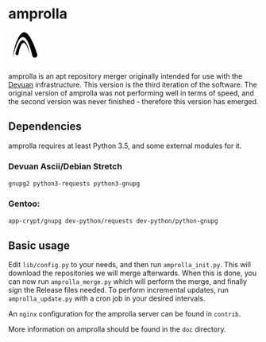 amprolla
========

<img src="contrib/amprolla.png" width="64">

amprolla is an apt repository merger originally intended for use with
the [Devuan](https://devuan.org) infrastructure. This version is the
third iteration of the software. The original version of amprolla was
not performing well in terms of speed, and the second version was never
finished - therefore this version has emerged.


Dependencies
------------

amprolla requires at least Python 3.5, and some external modules for it.

### Devuan Ascii/Debian Stretch

```
gnupg2 python3-requests python3-gnupg
```

### Gentoo:

```
app-crypt/gnupg dev-python/requests dev-python/python-gnupg
```


Basic usage
-----------

Edit `lib/config.py` to your needs, and then run `amprolla_init.py`.
This will download the repositories we will merge afterwards. When this
is done, you can now run `amprolla_merge.py` which will perform the
merge, and finally sign the Release files needed. To perform incremental
updates, run `amprolla_update.py` with a cron job in your desired
intervals.

An `nginx` configuration for the amprolla server can be found in
`contrib`.

More information on amprolla should be found in the `doc` directory.
